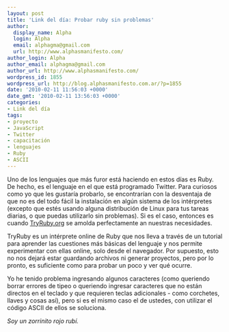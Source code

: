```yaml
---
layout: post
title: 'Link del día: Probar ruby sin problemas'
author:
  display_name: Alpha
  login: Alpha
  email: alphagma@gmail.com
  url: http://www.alphasmanifesto.com/
author_login: Alpha
author_email: alphagma@gmail.com
author_url: http://www.alphasmanifesto.com/
wordpress_id: 1855
wordpress_url: http://blog.alphasmanifesto.com.ar/?p=1855
date: '2010-02-11 11:56:03 +0000'
date_gmt: '2010-02-11 13:56:03 +0000'
categories:
- Link del día
tags:
- proyecto
- JavaScript
- Twitter
- capacitación
- lenguajes
- Ruby
- ASCII
---
```


Uno de los lenguajes que más furor está haciendo en estos días es Ruby. De hecho, es el lenguaje en el que está programado Twitter. Para curiosos como yo que les gustaría probarlo, se encontrarían con la desventaja de que no es del todo fácil la instalación en algún sistema de los intérpretes (excepto que estés usando alguna distribución de Linux para tus tareas diarias, o que puedas utilizarlo sin problemas). Si es el caso, entonces es cuando [TryRuby.org](http://tryruby.org/) se amolda perfectamente an nuestras necesidades.

TryRuby es un intérprete online de Ruby que nos lleva a través de un tutorial para aprender las cuestiones más básicas del lenguaje y nos permite experimentar con ellas online, solo desde el navegador. Por supuesto, esto no nos dejará estar guardando archivos ni generar proyectos, pero por lo pronto, es suficiente como para probar un poco y ver qué ocurre.

Yo he tenido problema ingresando algunos caracteres (como queriendo borrar errores de tipeo o queriendo ingresar caracteres que no están directos en el teclado y que requieren teclas adicionales - como corchetes, llaves y cosas así), pero si es el mismo caso el de ustedes, con utilizar el código ASCII de ellos se soluciona.

_Soy un zorrinito rojo rubí._
